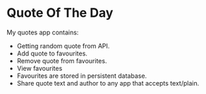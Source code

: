 # Quote Of The Day
My quotes app contains:
- Getting random quote from API.
- Add quote to favourites.
- Remove quote from favourites.
- View favourites
- Favourites are stored in persistent database.
- Share quote text and author to any app that accepts text/plain.
